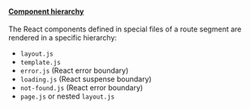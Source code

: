 #### [Component hierarchy](https://nextjs.org/docs/app/getting-started/project-structure#component-hierarchy)

The React components defined in special files of a route segment are rendered in a specific hierarchy:
- `layout.js`
- `template.js`
- `error.js` (React error boundary)
- `loading.js` (React suspense boundary)
- `not-found.js` (React error boundary)
- `page.js` or nested `layout.js`